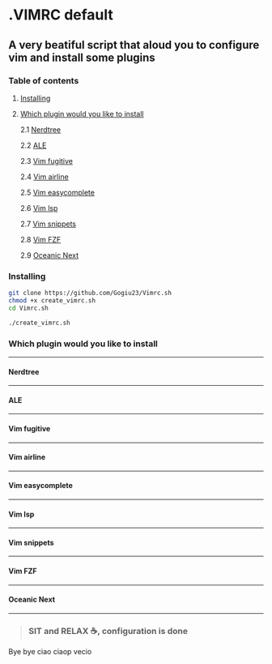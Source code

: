 # .VIMRC default

## A very beatiful script that aloud you to configure vim and install some plugins

### Table of contents
1. [Installing](#Installing)
2. [Which plugin would you like to install](#Which-plugin-would-you-like-to-install)

    2.1 [Nerdtree](#Nerdtree)

    2.2 [ALE](#ALE)

    2.3 [Vim fugitive](#Vim-fugitive)

    2.4 [Vim airline](#Vim-airline)

    2.5 [Vim easycomplete](#Vim-easycomplete)

    2.6 [Vim lsp](#Vim-lsp)

    2.7 [Vim snippets](#Vim-snippets)

    2.8 [Vim FZF](#Vim-FZF)

    2.9 [Oceanic Next](#Oceanic-Next)

### Installing

```bash
git clone https://github.com/Gogiu23/Vimrc.sh
chmod +x create_vimrc.sh
cd Vimrc.sh
```
```bash
./create_vimrc.sh
```
### Which plugin would you like to install
_________
#### Nerdtree
___
#### ALE
___
#### Vim fugitive
___
#### Vim airline
___
#### Vim easycomplete
___
#### Vim lsp
___
#### Vim snippets
___
#### Vim FZF
___
#### Oceanic Next
___


> ### SIT and RELAX ☕️, configuration is done
Bye bye
ciao ciaop vecio
